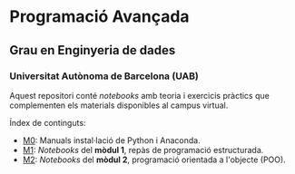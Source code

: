 # Programació Avançada
## Grau en Enginyeria de dades
### Universitat Autònoma de Barcelona (UAB)

Aquest repositori conté _notebooks_ amb teoria i exercicis pràctics que complementen els materials disponibles al campus virtual.

Índex de continguts:
- [M0](./M0): Manuals instal·lació de Python i Anaconda.
- [M1](./M1): _Notebooks_ del __mòdul 1__, repàs de programació estructurada.
- [M2](./M2): _Notebooks_ del __mòdul 2__, programació orientada a l'objecte (POO).
